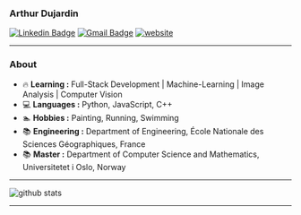 


### Arthur Dujardin <img src="https://raw.githubusercontent.com/hjnilsson/country-flags/master/png250px/no.png" height=15px /> <img src="https://raw.githubusercontent.com/hjnilsson/country-flags/master/png250px/fr.png" height=15px />
[![Linkedin Badge](https://img.shields.io/badge/-arthurdujardin-blue?style=flat-square&logo=Linkedin&logoColor=white&link=https://www.linkedin.com/in/arthurdujardin//)](https://www.linkedin.com/in/arthur-dujardin-2a0659153/) [![Gmail Badge](https://img.shields.io/badge/-adujardin.contact@gmail.com-c14438?style=flat-square&logo=Gmail&logoColor=white&link=mailto:adujardin.contact@gmail.com)](mailto:adujardin.contact@gmail.com)
[![website](https://img.shields.io/badge/Website-46a2f1.svg?&style=flat-square&logo=Google-Chrome&logoColor=white&link=https://anmolsingh.me/)](https://arthurdujardin.com)

---------------------------------------------------------------------------------------------------------------------------------------------------------------------------------
### About

-  :fire: **Learning :** Full-Stack Development | Machine-Learning | Image Analysis | Computer Vision
-  :computer: **Languages :** Python, JavaScript, C++
-  :swimmer: **Hobbies :** Painting, Running, Swimming
-  :books: **Engineering :** Department of Engineering, École Nationale des Sciences Géographiques, France
-  :books: **Master :** Department of Computer Science and Mathematics, Universitetet i Oslo, Norway 

---------------------------------------------------------------------------------------------------------------------------------------------------------------------------------

![github stats](https://github-readme-stats.vercel.app/api?username=arthurdjn&show_icons=true)

---------------------------------------------------------------------------------------------------------------------------------------------------------------------------------
